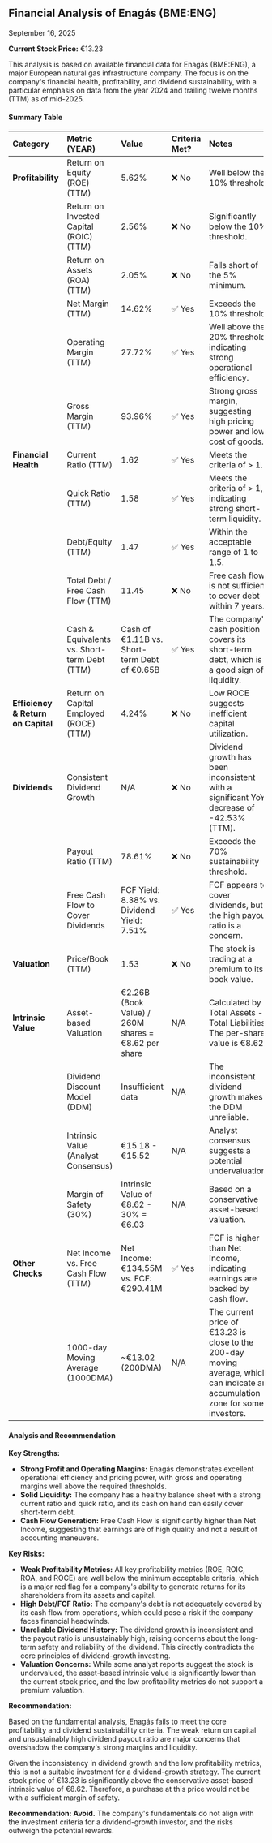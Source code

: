## Financial Analysis of Enagás (BME:ENG)

<date>September 16, 2025</date>

**Current Stock Price:** €13.23

This analysis is based on available financial data for Enagás (BME:ENG), a major European natural gas infrastructure company. The focus is on the company's financial health, profitability, and dividend sustainability, with a particular emphasis on data from the year 2024 and trailing twelve months (TTM) as of mid-2025.

#### **Summary Table**

| Category | Metric (YEAR) | Value | Criteria Met? | Notes |
| :--- | :--- | :--- | :--- | :--- |
| **Profitability** | Return on Equity (ROE) (TTM) | 5.62% | ❌ No | Well below the 10% threshold. |
| | Return on Invested Capital (ROIC) (TTM) | 2.56% | ❌ No | Significantly below the 10% threshold. |
| | Return on Assets (ROA) (TTM) | 2.05% | ❌ No | Falls short of the 5% minimum. |
| | Net Margin (TTM) | 14.62% | ✅ Yes | Exceeds the 10% threshold. |
| | Operating Margin (TTM) | 27.72% | ✅ Yes | Well above the 20% threshold, indicating strong operational efficiency. |
| | Gross Margin (TTM) | 93.96% | ✅ Yes | Strong gross margin, suggesting high pricing power and low cost of goods. |
| **Financial Health** | Current Ratio (TTM) | 1.62 | ✅ Yes | Meets the criteria of > 1. |
| | Quick Ratio (TTM) | 1.58 | ✅ Yes | Meets the criteria of > 1, indicating strong short-term liquidity. |
| | Debt/Equity (TTM) | 1.47 | ✅ Yes | Within the acceptable range of 1 to 1.5. |
| | Total Debt / Free Cash Flow (TTM) | 11.45 | ❌ No | Free cash flow is not sufficient to cover debt within 7 years. |
| | Cash & Equivalents vs. Short-term Debt (TTM) | Cash of €1.11B vs. Short-term Debt of €0.65B | ✅ Yes | The company's cash position covers its short-term debt, which is a good sign of liquidity. |
| **Efficiency & Return on Capital** | Return on Capital Employed (ROCE) (TTM) | 4.24% | ❌ No | Low ROCE suggests inefficient capital utilization. |
| **Dividends** | Consistent Dividend Growth | N/A | ❌ No | Dividend growth has been inconsistent with a significant YoY decrease of -42.53% (TTM). |
| | Payout Ratio (TTM) | 78.61% | ❌ No | Exceeds the 70% sustainability threshold. |
| | Free Cash Flow to Cover Dividends | FCF Yield: 8.38% vs. Dividend Yield: 7.51% | ✅ Yes | FCF appears to cover dividends, but the high payout ratio is a concern. |
| **Valuation** | Price/Book (TTM) | 1.53 | ❌ No | The stock is trading at a premium to its book value. |
| **Intrinsic Value** | Asset-based Valuation | €2.26B (Book Value) / 260M shares = €8.62 per share | N/A | Calculated by Total Assets - Total Liabilities. The per-share value is €8.62. |
| | Dividend Discount Model (DDM) | Insufficient data | N/A | The inconsistent dividend growth makes the DDM unreliable. |
| | Intrinsic Value (Analyst Consensus) | €15.18 - €15.52 | N/A | Analyst consensus suggests a potential undervaluation. |
| | Margin of Safety (30%) | Intrinsic Value of €8.62 - 30% = €6.03 | N/A | Based on a conservative asset-based valuation. |
| **Other Checks** | Net Income vs. Free Cash Flow (TTM) | Net Income: €134.55M vs. FCF: €290.41M | ✅ Yes | FCF is higher than Net Income, indicating earnings are backed by cash flow. |
| | 1000-day Moving Average (1000DMA) | ~€13.02 (200DMA) | N/A | The current price of €13.23 is close to the 200-day moving average, which can indicate an accumulation zone for some investors. |

#### **Analysis and Recommendation**

**Key Strengths:**
* **Strong Profit and Operating Margins:** Enagás demonstrates excellent operational efficiency and pricing power, with gross and operating margins well above the required thresholds.
* **Solid Liquidity:** The company has a healthy balance sheet with a strong current ratio and quick ratio, and its cash on hand can easily cover short-term debt.
* **Cash Flow Generation:** Free Cash Flow is significantly higher than Net Income, suggesting that earnings are of high quality and not a result of accounting maneuvers.

**Key Risks:**
* **Weak Profitability Metrics:** All key profitability metrics (ROE, ROIC, ROA, and ROCE) are well below the minimum acceptable criteria, which is a major red flag for a company's ability to generate returns for its shareholders from its assets and capital.
* **High Debt/FCF Ratio:** The company's debt is not adequately covered by its cash flow from operations, which could pose a risk if the company faces financial headwinds.
* **Unreliable Dividend History:** The dividend growth is inconsistent and the payout ratio is unsustainably high, raising concerns about the long-term safety and reliability of the dividend. This directly contradicts the core principles of dividend-growth investing.
* **Valuation Concerns:** While some analyst reports suggest the stock is undervalued, the asset-based intrinsic value is significantly lower than the current stock price, and the low profitability metrics do not support a premium valuation.

**Recommendation:**

Based on the fundamental analysis, Enagás fails to meet the core profitability and dividend sustainability criteria. The weak return on capital and unsustainably high dividend payout ratio are major concerns that overshadow the company's strong margins and liquidity.

Given the inconsistency in dividend growth and the low profitability metrics, this is not a suitable investment for a dividend-growth strategy. The current stock price of €13.23 is significantly above the conservative asset-based intrinsic value of €8.62. Therefore, a purchase at this price would not be with a sufficient margin of safety.

**Recommendation: Avoid.** The company's fundamentals do not align with the investment criteria for a dividend-growth investor, and the risks outweigh the potential rewards.